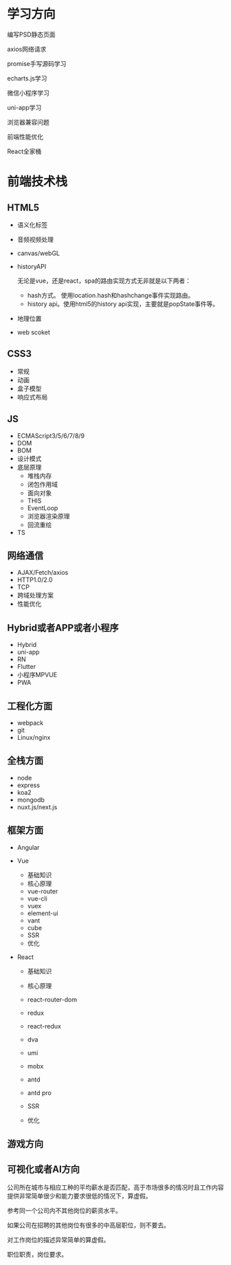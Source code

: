 # 学习方向

编写PSD静态页面

axios网络请求

promise手写源码学习

echarts.js学习

微信小程序学习

uni-app学习

浏览器兼容问题

前端性能优化

React全家桶





# 前端技术栈

## HTML5

- 语义化标签

- 音频视频处理

- canvas/webGL

- historyAPI

  无论是vue，还是react，spa的路由实现方式无非就是以下两者：

  - hash方式。 使用location.hash和hashchange事件实现路由。 
  - history api。使用html5的history api实现，主要就是popState事件等。

- 地理位置

- web scoket

## CSS3

- 常规
- 动画
- 盒子模型
- 响应式布局

## JS

- ECMAScript3/5/6/7/8/9
- DOM
- BOM
- 设计模式
- 底层原理
  - 堆栈内存
  - 闭包作用域
  - 面向对象
  - THIS
  - EventLoop
  - 浏览器渲染原理
  - 回流重绘
- TS

## 网络通信

- AJAX/Fetch/axios
- HTTP1.0/2.0
- TCP
- 跨域处理方案
- 性能优化

## Hybrid或者APP或者小程序

- Hybrid
- uni-app
- RN
- Flutter
- 小程序MPVUE
- PWA

## 工程化方面

- webpack
- git
- Linux/nginx

## 全栈方面

- node
- express
- koa2
- mongodb
- nuxt.js/next.js

## 框架方面

- Angular

- Vue

  - 基础知识
  - 核心原理
  - vue-router
  - vue-cli
  - vuex
  - element-ui
  - vant
  - cube
  - SSR
  - 优化

- React

  - 基础知识

  - 核心原理
  - react-router-dom
  - redux
  - react-redux
  - dva
  - umi
  - mobx
  - antd
  - antd pro
  - SSR
  - 优化

## 游戏方向

## 可视化或者AI方向







公司所在城市与相应工种的平均薪水是否匹配，高于市场很多的情况时且工作内容提供非常简单很少和能力要求很低的情况下，算虚假。

参考同一个公司内不其他岗位的薪资水平。

如果公司在招聘的其他岗位有很多的中高层职位，则不要去。

对工作岗位的描述异常简单的算虚假。

职位职责，岗位要求。